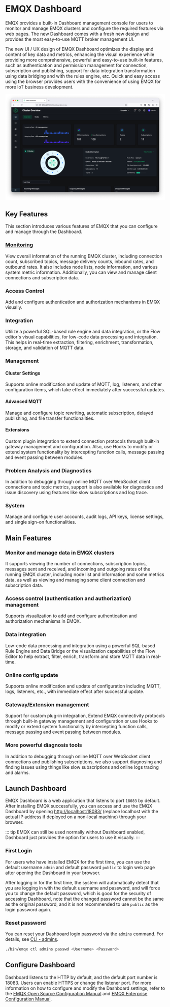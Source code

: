 # EMQX Dashboard

EMQX provides a built-in Dashboard management console for users to monitor and manage EMQX clusters and configure the required features via web pages. The new Dashboard comes with a fresh new design and provides the most easy-to-use MQTT broker management UI. 

The new UI / UX design of EMQX Dashboard optimizes the display and content of key data and metrics, enhancing the visual experience while providing more comprehensive, powerful and easy-to-use built-in features, such as authentication and permission management for connection, subscription and publishing, support for data integration transformation using data bridging and with the rules engine, etc. Quick and easy access using the browser provides users with the convenience of using EMQX for more IoT business development.

![image](./assets/dashboard-preview.png)

## Key Features

This section introduces various features of EMQX that you can configure and manage through the Dashboard.

### [Monitoring](./monitoring.md)

View overall information of the running EMQX cluster, including connection count, subscribed topics, message delivery counts, inbound rates, and outbound rates. It also includes node lists, node information, and various system metric information. Additionally, you can view and manage client connections and subscription data.

### Access Control

Add and configure authentication and authorization mechanisms in EMQX visually.

### Integration

Utilize a powerful SQL-based rule engine and data integration, or the Flow editor's visual capabilities, for low-code data processing and integration. This helps in real-time extraction, filtering, enrichment, transformation, storage, and validation of MQTT data.

### Management

#### Cluster Settings

Supports online modification and update of MQTT, log, listeners, and other configuration items, which take effect immediately after successful updates.

#### Advanced MQTT

Manage and configure topic rewriting, automatic subscription, delayed publishing, and file transfer functionalities.

#### Extensions

Custom plugin integration to extend connection protocols through built-in gateway management and configuration. Also, use Hooks to modify or extend system functionality by intercepting function calls, message passing and event passing between modules.

### Problem Analysis and Diagnostics

In addition to debugging through online MQTT over WebSocket client connections and topic metrics, support is also available for diagnostics and issue discovery using features like slow subscriptions and log trace.

### System

Manage and configure user accounts, audit logs, API keys, license settings, and single sign-on functionalities.

## Main Features

### Monitor and manage data in EMQX clusters

It supports viewing the number of connections, subscription topics, messages sent and received, and incoming and outgoing rates of the running EMQX cluster, including node list and information and some metrics data, as well as viewing and managing some client connection and subscription data.

### Access control (authentication and authorization) management

Supports visualization to add and configure authentication and authorization mechanisms in EMQX.

### Data integration

Low-code data processing and integration using a powerful SQL-based Rule Engine and Data Bridge or the visualization capabilities of the Flow Editor to help extract, filter, enrich, transform and store MQTT data in real-time.

### Online config update

Supports online modification and update of configuration including MQTT, logs, listeners, etc., with immediate effect after successful update.

### Gateway/Extension management

Support for custom plug-in integration, Extend EMQX connectivity protocols through built-in gateway management and configuration or use Hooks to modify or extend system functionality by intercepting function calls, message passing and event passing between modules.

### More powerful diagnosis tools

In addition to debugging through online MQTT over WebSocket client connections and publishing subscriptions, we also support diagnosing and finding issues using things like slow subscriptions and online logs tracing and alarms.

## Launch Dashboard

EMQX Dashboard is a web application that listens to port `18083` by default. After installing EMQX successfully, you can access and use the EMQX Dashboard by opening <http://localhost:18083/> (replace localhost with the actual IP address if deployed on a non-local machine) through your browser.

::: tip
EMQX can still be used normally without Dashboard enabled, Dashboard just provides the option for users to use it visually.
:::

### First Login

For users who have installed EMQX for the first time, you can use the default username `admin` and default password `public` to login web page after opening the Dashboard in your browser.

After logging in for the first time, the system will automatically detect that you are logging in with the default username and password, and will force you to change the default password, which is good for the security of accessing Dashboard, note that the changed password cannot be the same as the original password, and it is not recommended to use `public` as the login password again.

### Reset password

You can reset your Dashboard login password via the `admins` command. For details, see [CLI - admins](../admin/cli.md#admins).

```bash
./bin/emqx ctl admins passwd <Username> <Password>
```

## Configure Dashboard

Dashboard listens to the HTTP by default, and the default port number is 18083. Users can enable HTTPS or change the listener port. For more information on how to configure and modify the Dashboard settings,  refer to the [EMQX Open Source Configuration Manual](https://docs.emqx.com/en/emqx/v@CE_VERSION@/hocon/) and [EMQX Enterprise Configuration Manual](https://docs.emqx.com/en/enterprise/v@EE_VERSION@/hocon/).


